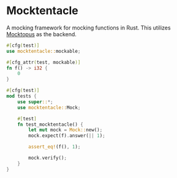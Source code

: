 # Mocktentacle

A mocking framework for mocking functions in Rust.  This utilizes [Mocktopus] as
the backend.

[Mocktopus]: https://github.com/CodeSandwich/Mocktopus

```rust
#[cfg(test)]
use mocktentacle::mockable;

#[cfg_attr(test, mockable)]
fn f() -> i32 {
    0
}

#[cfg(test)]
mod tests {
    use super::*;
    use mocktentacle::Mock;

    #[test]
    fn test_mocktentacle() {
        let mut mock = Mock::new();
        mock.expect(f).answer(|| 1);

        assert_eq!(f(), 1);

        mock.verify();
    }
}
```
